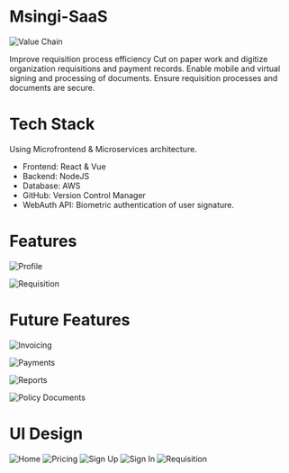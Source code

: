 # Msingi-SaaS

![Value Chain](./images/nonprofit-value-chain.png)

Improve requisition process efficiency
Cut on paper work and digitize organization requisitions and payment records.
Enable mobile and virtual signing and processing of documents.
Ensure requisition processes and documents are secure.

#  Tech Stack
Using Microfrontend & Microservices architecture. 
 - Frontend: React & Vue
 - Backend: NodeJS
 - Database:  AWS
 - GitHub: Version Control Manager
 - WebAuth API: Biometric authentication of user signature.

 # Features
 
![Profile](./images/profile.png)

![Requisition](./images/requisition.png)

# Future Features

![Invoicing](./images/invoicing.png)

![Payments](./images/payments.png)

![Reports](./images/reports.png)

![Policy Documents](./images/policy-docs.png)



# UI Design
![Home](./images/home-page.png)
![Pricing](./images/pricing.png)
![Sign Up](./images/sign-up.png)
![Sign In](./images/sign-in.png)
![Requisition](./images/requisition.png)
